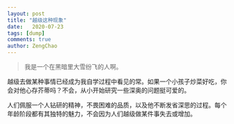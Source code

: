 ```yaml
---
layout: post
title: "越级这种现象"
date:   2020-07-23
tags: [dump]
comments: true
author: ZengChao
---
```


> 我是一个在黑暗里大雪纷飞的人啊。

越级去做某种事情已经成为我自学过程中看见的常。如果一个小孩子炒菜好吃，你会对他心存芥蒂吗？不会，从小开始研究一些深奥的问题挺可爱的。

人们佩服一个人钻研的精神，不畏困难的品质，以及他不断发省深思的过程。每个年龄阶段都有其独特的魅力，不会因为人们越级做某件事失去或增加。
